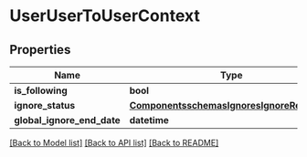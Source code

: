 # UserUserToUserContext

## Properties
Name | Type | Description | Notes
------------ | ------------- | ------------- | -------------
**is_following** | **bool** |  | [optional] 
**ignore_status** | [**ComponentsschemasIgnoresIgnoreResponse**](ComponentsschemasIgnoresIgnoreResponse.md) |  | [optional] 
**global_ignore_end_date** | **datetime** |  | [optional] 

[[Back to Model list]](../README.md#documentation-for-models) [[Back to API list]](../README.md#documentation-for-api-endpoints) [[Back to README]](../README.md)


